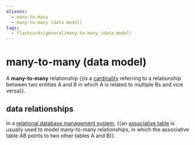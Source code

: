 ```yaml
---
aliases:
  - many-to-many
  - many-to-many (data model)
tags:
  - flashcards/general/many-to-many_(data_model)
---
```


# many-to-many (data model)

A __many-to-many__ relationship {{is a [cardinality](cardinality%20(data%20modeling).md) referring to a relationship between two entities A and B in which A is related to multiple Bs and vice versa}}. <!--SR:!2024-05-26,184,290-->

## data relationships

In a [relational database management system](relational%20database.md#RDBMS), {{an [associative table](associative%20entity.md) is usually used to model many-to-many relationships, in which the associative table AB points to two other tables A and B}}. <!--SR:!2024-05-22,180,290-->
